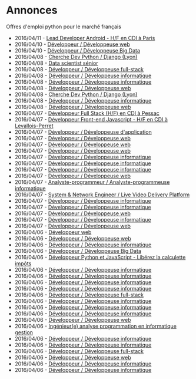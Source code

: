 # Annonces

Offres d'emploi python pour le marché français

* 2016/04/11 - [Lead Developer Android - H/F en CDI à Paris](http://pyjobs.fr/job/1708/lead-developer-android-h-f-en-cdi-a-paris "Lead Developer Android - H/F en CDI à Paris")
* 2016/04/10 - [Développeur / Développeuse web](http://pyjobs.fr/job/1707/developpeur-developpeuse-web "Développeur / Développeuse web")
* 2016/04/10 - [Développeur / Développeuse Big Data](http://pyjobs.fr/job/1701/developpeur-developpeuse-big-data "Développeur / Développeuse Big Data")
* 2016/04/08 - [Cherche Dev Python / Django (Lyon)](http://pyjobs.fr/job/1700/cherche-dev-python-django-lyon "Cherche Dev Python / Django (Lyon)")
* 2016/04/08 - [Data scientist sénior](http://pyjobs.fr/job/1692/data-scientist-senior "Data scientist sénior")
* 2016/04/08 - [Développeur / Développeuse full-stack](http://pyjobs.fr/job/1703/developpeur-developpeuse-full-stack "Développeur / Développeuse full-stack")
* 2016/04/08 - [Développeur / Développeuse informatique](http://pyjobs.fr/job/1698/developpeur-developpeuse-informatique "Développeur / Développeuse informatique")
* 2016/04/08 - [Développeur / Développeuse informatique](http://pyjobs.fr/job/1702/developpeur-developpeuse-informatique "Développeur / Développeuse informatique")
* 2016/04/08 - [Développeur / Développeuse web](http://pyjobs.fr/job/1695/developpeur-developpeuse-web "Développeur / Développeuse web")
* 2016/04/08 - [Cherche Dev Python / Django (Lyon)](http://pyjobs.fr/job/1696/cherche-dev-python-django-lyon "Cherche Dev Python / Django (Lyon)")
* 2016/04/08 - [Développeur / Développeuse informatique](http://pyjobs.fr/job/1706/developpeur-developpeuse-informatique "Développeur / Développeuse informatique")
* 2016/04/08 - [Développeur / Développeuse web](http://pyjobs.fr/job/1697/developpeur-developpeuse-web "Développeur / Développeuse web")
* 2016/04/07 - [Développeur Full Stack (H/F) en CDI à Pessac](http://pyjobs.fr/job/1681/developpeur-full-stack-h-f-en-cdi-a-pessac "Développeur Full Stack (H/F) en CDI à Pessac")
* 2016/04/07 - [Développeur Front-end Javascript - H/F en CDI à Levallois-Perret](http://pyjobs.fr/job/1676/developpeur-front-end-javascript-h-f-en-cdi-a-levallois-perret "Développeur Front-end Javascript - H/F en CDI à Levallois-Perret")
* 2016/04/07 - [Développeur / Développeuse d'application](http://pyjobs.fr/job/1677/developpeur-developpeuse-dapplication "Développeur / Développeuse d'application")
* 2016/04/07 - [Développeur / Développeuse web](http://pyjobs.fr/job/1687/developpeur-developpeuse-web "Développeur / Développeuse web")
* 2016/04/07 - [Développeur / Développeuse web](http://pyjobs.fr/job/1689/developpeur-developpeuse-web "Développeur / Développeuse web")
* 2016/04/07 - [Développeur / Développeuse web](http://pyjobs.fr/job/1704/developpeur-developpeuse-web "Développeur / Développeuse web")
* 2016/04/07 - [Développeur / Développeuse informatique](http://pyjobs.fr/job/1694/developpeur-developpeuse-informatique "Développeur / Développeuse informatique")
* 2016/04/07 - [Développeur / Développeuse informatique](http://pyjobs.fr/job/1690/developpeur-developpeuse-informatique "Développeur / Développeuse informatique")
* 2016/04/07 - [Développeur / Développeuse informatique](http://pyjobs.fr/job/1680/developpeur-developpeuse-informatique "Développeur / Développeuse informatique")
* 2016/04/07 - [Développeur / Développeuse web](http://pyjobs.fr/job/1693/developpeur-developpeuse-web "Développeur / Développeuse web")
* 2016/04/07 - [Analyste-programmeur / Analyste-programmeuse informatique](http://pyjobs.fr/job/1682/analyste-programmeur-analyste-programmeuse-informatique "Analyste-programmeur / Analyste-programmeuse informatique")
* 2016/04/07 - [System & Network Engineer / Live Video Delivery Platform](http://pyjobs.fr/job/1685/system-network-engineer-live-video-delivery-platform "System & Network Engineer / Live Video Delivery Platform")
* 2016/04/07 - [Développeur / Développeuse informatique](http://pyjobs.fr/job/1691/developpeur-developpeuse-informatique "Développeur / Développeuse informatique")
* 2016/04/07 - [Développeur / Développeuse informatique](http://pyjobs.fr/job/1686/developpeur-developpeuse-informatique "Développeur / Développeuse informatique")
* 2016/04/07 - [Développeur / Développeuse web](http://pyjobs.fr/job/1699/developpeur-developpeuse-web "Développeur / Développeuse web")
* 2016/04/07 - [Développeur / Développeuse informatique](http://pyjobs.fr/job/1705/developpeur-developpeuse-informatique "Développeur / Développeuse informatique")
* 2016/04/07 - [Développeur / Développeuse web](http://pyjobs.fr/job/1688/developpeur-developpeuse-web "Développeur / Développeuse web")
* 2016/04/06 - [Développeur web](http://pyjobs.fr/job/1654/developpeur-web "Développeur web")
* 2016/04/06 - [Développeur / Développeuse web](http://pyjobs.fr/job/1653/developpeur-developpeuse-web "Développeur / Développeuse web")
* 2016/04/06 - [Développeur / Développeuse informatique](http://pyjobs.fr/job/1651/developpeur-developpeuse-informatique "Développeur / Développeuse informatique")
* 2016/04/06 - [Développeur / Développeuse Big Data](http://pyjobs.fr/job/1655/developpeur-developpeuse-big-data "Développeur / Développeuse Big Data")
* 2016/04/06 - [Développeur Python et JavaScript - Libérez la calculette impôts](http://pyjobs.fr/job/1664/developpeur-python-et-javascript-liberez-la-calculette-impots "Développeur Python et JavaScript - Libérez la calculette impôts")
* 2016/04/06 - [Développeur / Développeuse informatique](http://pyjobs.fr/job/1674/developpeur-developpeuse-informatique "Développeur / Développeuse informatique")
* 2016/04/06 - [Développeur / Développeuse informatique](http://pyjobs.fr/job/1675/developpeur-developpeuse-informatique "Développeur / Développeuse informatique")
* 2016/04/06 - [Développeur / Développeuse informatique](http://pyjobs.fr/job/1650/developpeur-developpeuse-informatique "Développeur / Développeuse informatique")
* 2016/04/06 - [Développeur / Développeuse informatique](http://pyjobs.fr/job/1666/developpeur-developpeuse-informatique "Développeur / Développeuse informatique")
* 2016/04/06 - [Développeur / Développeuse full-stack](http://pyjobs.fr/job/1671/developpeur-developpeuse-full-stack "Développeur / Développeuse full-stack")
* 2016/04/06 - [Développeur / Développeuse informatique](http://pyjobs.fr/job/1670/developpeur-developpeuse-informatique "Développeur / Développeuse informatique")
* 2016/04/06 - [Développeur / Développeuse informatique](http://pyjobs.fr/job/1683/developpeur-developpeuse-informatique "Développeur / Développeuse informatique")
* 2016/04/06 - [Développeur / Développeuse informatique](http://pyjobs.fr/job/1684/developpeur-developpeuse-informatique "Développeur / Développeuse informatique")
* 2016/04/06 - [Développeur / Développeuse web](http://pyjobs.fr/job/1665/developpeur-developpeuse-web "Développeur / Développeuse web")
* 2016/04/06 - [Ingénieur(e) analyse programmation en informatique gestion](http://pyjobs.fr/job/1679/ingenieur-e-analyse-programmation-en-informatique-gestion "Ingénieur(e) analyse programmation en informatique gestion")
* 2016/04/06 - [Développeur / Développeuse informatique](http://pyjobs.fr/job/1678/developpeur-developpeuse-informatique "Développeur / Développeuse informatique")
* 2016/04/06 - [Développeur / Développeuse informatique](http://pyjobs.fr/job/1672/developpeur-developpeuse-informatique "Développeur / Développeuse informatique")
* 2016/04/06 - [Développeur / Développeuse full-stack](http://pyjobs.fr/job/1668/developpeur-developpeuse-full-stack "Développeur / Développeuse full-stack")
* 2016/04/06 - [Développeur / Développeuse web](http://pyjobs.fr/job/1673/developpeur-developpeuse-web "Développeur / Développeuse web")
* 2016/04/06 - [Développeur / Développeuse informatique](http://pyjobs.fr/job/1667/developpeur-developpeuse-informatique "Développeur / Développeuse informatique")
* 2016/04/06 - [Développeur / Développeuse informatique](http://pyjobs.fr/job/1669/developpeur-developpeuse-informatique "Développeur / Développeuse informatique")

